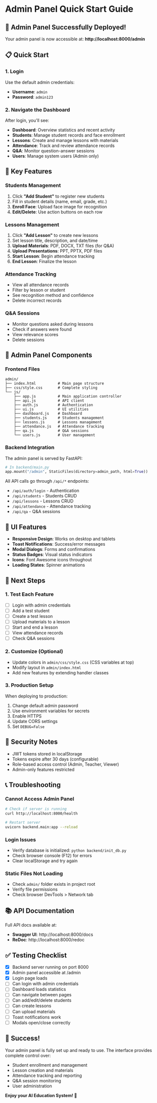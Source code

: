 # Admin Panel Quick Start Guide

## 🎉 Admin Panel Successfully Deployed!

Your admin panel is now accessible at: **http://localhost:8000/admin**

## 📋 Quick Start

### 1. Login
Use the default admin credentials:
- **Username**: `admin`
- **Password**: `admin123`

### 2. Navigate the Dashboard
After login, you'll see:
- **Dashboard**: Overview statistics and recent activity
- **Students**: Manage student records and face enrollment
- **Lessons**: Create and manage lessons with materials
- **Attendance**: Track and review attendance records
- **Q&A**: Monitor question-answer sessions
- **Users**: Manage system users (Admin only)

## 🎯 Key Features

### Students Management
1. Click **"Add Student"** to register new students
2. Fill in student details (name, email, grade, etc.)
3. **Enroll Face**: Upload face image for recognition
4. **Edit/Delete**: Use action buttons on each row

### Lessons Management
1. Click **"Add Lesson"** to create new lessons
2. Set lesson title, description, and date/time
3. **Upload Materials**: PDF, DOCX, TXT files (for Q&A)
4. **Upload Presentations**: PPT, PPTX, PDF files
5. **Start Lesson**: Begin attendance tracking
6. **End Lesson**: Finalize the lesson

### Attendance Tracking
- View all attendance records
- Filter by lesson or student
- See recognition method and confidence
- Delete incorrect records

### Q&A Sessions
- Monitor questions asked during lessons
- Check if answers were found
- View relevance scores
- Delete sessions

## 🔧 Admin Panel Components

### Frontend Files
```
admin/
├── index.html          # Main page structure
├── css/style.css       # Complete styling
└── js/
    ├── app.js          # Main application controller
    ├── api.js          # API client
    ├── auth.js         # Authentication
    ├── ui.js           # UI utilities
    ├── dashboard.js    # Dashboard
    ├── students.js     # Students management
    ├── lessons.js      # Lessons management
    ├── attendance.js   # Attendance tracking
    ├── qa.js           # Q&A sessions
    └── users.js        # User management
```

### Backend Integration
The admin panel is served by FastAPI:
```python
# In backend/main.py
app.mount("/admin", StaticFiles(directory=admin_path, html=True))
```

All API calls go through `/api/*` endpoints:
- `/api/auth/login` - Authentication
- `/api/students` - Students CRUD
- `/api/lessons` - Lessons CRUD
- `/api/attendance` - Attendance tracking
- `/api/qa` - Q&A sessions

## 🎨 UI Features

- **Responsive Design**: Works on desktop and tablets
- **Toast Notifications**: Success/error messages
- **Modal Dialogs**: Forms and confirmations
- **Status Badges**: Visual status indicators
- **Icons**: Font Awesome icons throughout
- **Loading States**: Spinner animations

## 🚀 Next Steps

### 1. Test Each Feature
- [ ] Login with admin credentials
- [ ] Add a test student
- [ ] Create a test lesson
- [ ] Upload materials to a lesson
- [ ] Start and end a lesson
- [ ] View attendance records
- [ ] Check Q&A sessions

### 2. Customize (Optional)
- Update colors in `admin/css/style.css` (CSS variables at top)
- Modify layout in `admin/index.html`
- Add new features by extending handler classes

### 3. Production Setup
When deploying to production:
1. Change default admin password
2. Use environment variables for secrets
3. Enable HTTPS
4. Update CORS settings
5. Set `DEBUG=False`

## 🔐 Security Notes

- JWT tokens stored in localStorage
- Tokens expire after 30 days (configurable)
- Role-based access control (Admin, Teacher, Viewer)
- Admin-only features restricted

## 📞 Troubleshooting

### Cannot Access Admin Panel
```bash
# Check if server is running
curl http://localhost:8000/health

# Restart server
uvicorn backend.main:app --reload
```

### Login Issues
- Verify database is initialized: `python backend/init_db.py`
- Check browser console (F12) for errors
- Clear localStorage and try again

### Static Files Not Loading
- Check `admin/` folder exists in project root
- Verify file permissions
- Check browser DevTools > Network tab

## 📚 API Documentation

Full API docs available at:
- **Swagger UI**: http://localhost:8000/docs
- **ReDoc**: http://localhost:8000/redoc

## ✅ Testing Checklist

- [x] Backend server running on port 8000
- [x] Admin panel accessible at /admin
- [x] Login page loads
- [ ] Can login with admin credentials
- [ ] Dashboard loads statistics
- [ ] Can navigate between pages
- [ ] Can add/edit/delete students
- [ ] Can create lessons
- [ ] Can upload materials
- [ ] Toast notifications work
- [ ] Modals open/close correctly

## 🎊 Success!

Your admin panel is fully set up and ready to use. The interface provides complete control over:
- Student enrollment and management
- Lesson creation and materials
- Attendance tracking and reporting
- Q&A session monitoring
- User administration

**Enjoy your AI Education System! 🚀**
